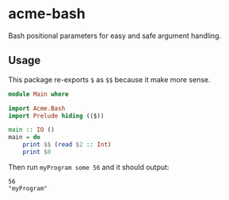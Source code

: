 acme-bash
=========

Bash positional parameters for easy and safe argument handling.

## Usage

This package re-exports `$` as `$$` because it make more sense.

```haskell
module Main where

import Acme.Bash
import Prelude hiding (($))

main :: IO ()
main = do
    print $$ (read $2 :: Int)
    print $0

```

Then run `myProgram some 56` and it should output:

```
56
"myProgram"
```
